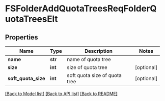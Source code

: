 # FSFolderAddQuotaTreesReqFolderQuotaTreesElt

## Properties
Name | Type | Description | Notes
------------ | ------------- | ------------- | -------------
**name** | **str** | name of quota tree | 
**size** | **int** | size of quota tree | [optional] 
**soft_quota_size** | **int** | soft quota size of quota tree | [optional] 

[[Back to Model list]](../README.md#documentation-for-models) [[Back to API list]](../README.md#documentation-for-api-endpoints) [[Back to README]](../README.md)


